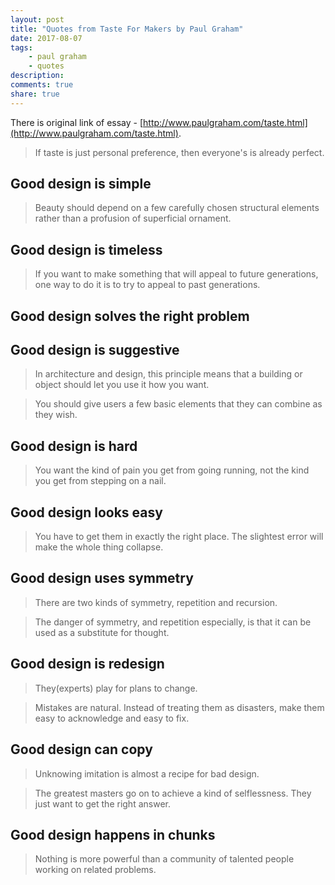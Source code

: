 ```yaml
---
layout: post
title: "Quotes from Taste For Makers by Paul Graham"
date: 2017-08-07
tags: 
    - paul graham
    - quotes
description: 
comments: true
share: true
---
```


There is original link of essay - [http://www.paulgraham.com/taste.html](http://www.paulgraham.com/taste.html).

> If taste is just personal preference, then everyone's is already perfect.

## Good design is simple

> Beauty should depend on a few carefully chosen structural elements rather than a profusion of superficial ornament.

## Good design is timeless

> If you want to make something that will appeal to future generations, one way to do it is to try to appeal to past generations.

## Good design solves the right problem

## Good design is suggestive

> In architecture and design, this principle means that a building or object should let you use it how you want.

> You should give users a few basic elements that they can combine as they wish.

## Good design is hard

> You want the kind of pain you get from going running, not the kind you get from stepping on a nail.

## Good design looks easy

> You have to get them in exactly the right place. The slightest error will make the whole thing collapse.

## Good design uses symmetry

> There are two kinds of symmetry, repetition and recursion.

> The danger of symmetry, and repetition especially, is that it can be used as a substitute for thought.

## Good design is redesign

> They(experts) play for plans to change.

> Mistakes are natural. Instead of treating them as disasters, make them easy to acknowledge and easy to fix.

## Good design can copy

> Unknowing imitation is almost a recipe for bad design.

> The greatest masters go on to achieve a kind of selflessness. They just want to get the right answer.

## Good design happens in chunks

> Nothing is more powerful than a community of talented people working on related problems.
